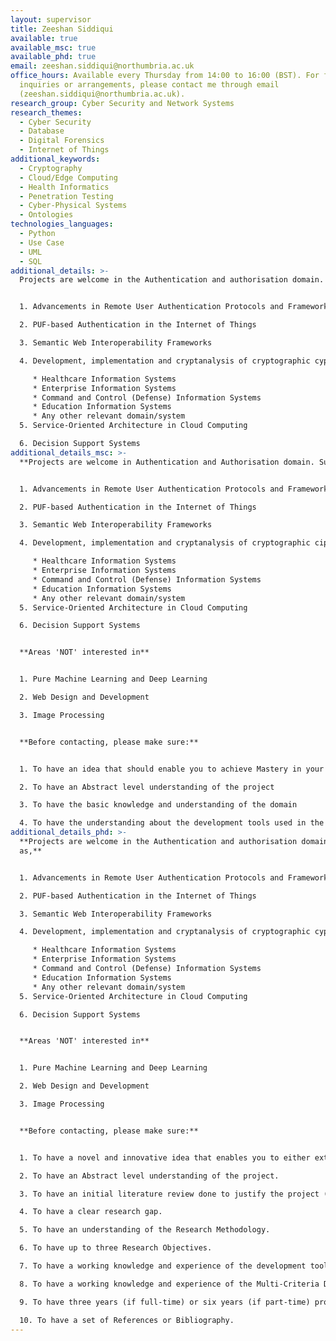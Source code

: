 ```yaml
---
layout: supervisor
title: Zeeshan Siddiqui
available: true
available_msc: true
available_phd: true
email: zeeshan.siddiqui@northumbria.ac.uk
office_hours: Available every Thursday from 14:00 to 16:00 (BST). For further
  inquiries or arrangements, please contact me through email
  (zeeshan.siddiqui@northumbria.ac.uk).
research_group: Cyber Security and Network Systems
research_themes:
  - Cyber Security
  - Database
  - Digital Forensics
  - Internet of Things
additional_keywords:
  - Cryptography
  - Cloud/Edge Computing
  - Health Informatics
  - Penetration Testing
  - Cyber-Physical Systems
  - Ontologies
technologies_languages:
  - Python
  - Use Case
  - UML
  - SQL
additional_details: >-
  Projects are welcome in the Authentication and authorisation domain. Such as,


  1. Advancements in Remote User Authentication Protocols and Frameworks

  2. PUF-based Authentication in the Internet of Things

  3. Semantic Web Interoperability Frameworks

  4. Development, implementation and cryptanalysis of cryptographic cyphers and protocols in,

     * Healthcare Information Systems
     * Enterprise Information Systems
     * Command and Control (Defense) Information Systems
     * Education Information Systems
     * Any other relevant domain/system
  5. Service-Oriented Architecture in Cloud Computing

  6. Decision Support Systems
additional_details_msc: >-
  **Projects are welcome in Authentication and Authorisation domain. Such as,**


  1. Advancements in Remote User Authentication Protocols and Frameworks

  2. PUF-based Authentication in the Internet of Things

  3. Semantic Web Interoperability Frameworks

  4. Development, implementation and cryptanalysis of cryptographic ciphers and protocols in,

     * Healthcare Information Systems
     * Enterprise Information Systems
     * Command and Control (Defense) Information Systems
     * Education Information Systems
     * Any other relevant domain/system
  5. Service-Oriented Architecture in Cloud Computing

  6. Decision Support Systems


  **Areas 'NOT' interested in**


  1. Pure Machine Learning and Deep Learning

  2. Web Design and Development

  3. Image Processing


  **Before contacting, please make sure:**


  1. To have an idea that should enable you to achieve Mastery in your project (at the MSc level, there is no requirement to have a unique and novel idea, however, the idea should challenge you to achieve a Postgraduate level of Mastery we are looking into).

  2. To have an Abstract level understanding of the project

  3. To have the basic knowledge and understanding of the domain

  4. To have the understanding about the development tools used in the project
additional_details_phd: >-
  **Projects are welcome in the Authentication and authorisation domain. Such
  as,**


  1. Advancements in Remote User Authentication Protocols and Frameworks

  2. PUF-based Authentication in the Internet of Things

  3. Semantic Web Interoperability Frameworks

  4. Development, implementation and cryptanalysis of cryptographic cyphers and protocols in,

     * Healthcare Information Systems
     * Enterprise Information Systems
     * Command and Control (Defense) Information Systems
     * Education Information Systems
     * Any other relevant domain/system
  5. Service-Oriented Architecture in Cloud Computing

  6. Decision Support Systems


  **Areas 'NOT' interested in**


  1. Pure Machine Learning and Deep Learning

  2. Web Design and Development

  3. Image Processing


  **Before contacting, please make sure:**


  1. To have a novel and innovative idea that enables you to either extend the existing work or propose a new solution to address the problem.

  2. To have an Abstract level understanding of the project.

  3. To have an initial literature review done to justify the project (10-15 studies).

  4. To have a clear research gap.

  5. To have an understanding of the Research Methodology.

  6. To have up to three Research Objectives.

  7. To have a working knowledge and experience of the development tools used in the project.

  8. To have a working knowledge and experience of the Multi-Criteria Decision Analysis tools used in Comparative Analysis.

  9. To have three years (if full-time) or six years (if part-time) project plan (Gantt Chart).

  10. To have a set of References or Bibliography.
---
```

